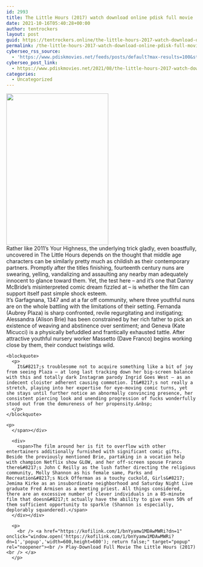 ```yaml
---
id: 2993
title: The Little Hours (2017) watch download online pdisk full movie
date: 2021-10-16T05:40:28+00:00
author: tentrockers
layout: post
guid: https://tentrockers.online/the-little-hours-2017-watch-download-online-pdisk-full-movie/
permalink: /the-little-hours-2017-watch-download-online-pdisk-full-movie/
cyberseo_rss_source:
  - 'https://www.pdiskmovies.net/feeds/posts/default?max-results=100&start-index=801'
cyberseo_post_link:
  - https://www.pdiskmovies.net/2021/08/the-little-hours-2017-watch-download.html
categories:
  - Uncategorized
---
```

<div class="separator">
  <a href="https://1.bp.blogspot.com/-WA39YLj93c4/YSdx3m1NVDI/AAAAAAAAas4/IgORuXA4ATYlLjRdg7zDXVCR_aKet13jACLcBGAsYHQ/s887/The%2BLittle%2BHours%2B%25282017%2529%2Bwatch%2Bdownload%2Bonline%2Bpdisk%2Bfull%2Bmovie.jpg"><img loading="lazy" border="0" data-original-height="887" data-original-width="600" height="400" src="https://1.bp.blogspot.com/-WA39YLj93c4/YSdx3m1NVDI/AAAAAAAAas4/IgORuXA4ATYlLjRdg7zDXVCR_aKet13jACLcBGAsYHQ/w270-h400/The%2BLittle%2BHours%2B%25282017%2529%2Bwatch%2Bdownload%2Bonline%2Bpdisk%2Bfull%2Bmovie.jpg" width="270" /></a>
</div>



<div>
  <div>
    <span>Rather like 2011&#8217;s Your Highness, the underlying trick gladly, even boastfully, uncovered in The Little Hours depends on the thought that middle age characters can be similarly pretty much as childish as their contemporary partners. Promptly after the titles finishing, fourteenth century nuns are swearing, yelling, vandalizing and assaulting any nearby man adequately innocent to glance toward them. Yet, the test here – and it&#8217;s one that Danny McBride&#8217;s misinterpreted comic dream fizzled at – is whether the film can support itself past simple shock esteem.&nbsp;</span>
  </div>
  
  <div>
    <span>It&#8217;s Garfagnana, 1347 and at a far off community, where three youthful nuns are on the whole battling with the limitations of their setting. Fernanda (Aubrey Plaza) is sharp confronted, revile regurgitating and instigating; Alessandra (Alison Brie) has been constrained by her rich father to pick an existence of weaving and abstinence over sentiment; and Geneva (Kate Micucci) is a physically befuddled and frantically exhausted tattle. After attractive youthful nursery worker Massetto (Dave Franco) begins working close by them, their conduct twistings wild.&nbsp;</span>
  </div>
  
  <div>
    <span></p> 
    
    <blockquote>
      <p>
        It&#8217;s troublesome not to acquire something like a bit of joy from seeing Plaza – at long last tracking down her big-screen balance with this and totally dark Instagram parody Ingrid Goes West – as an indecent cloister adherent causing commotion. It&#8217;s not really a stretch, playing into her expertise for eye-moving comic turns, yet she stays until further notice an abnormally convincing presence, her consistent piercing look and unending progression of fucks wonderfully stood out from the demureness of her propensity.&nbsp;
      </p>
    </blockquote>
    
    <p>
      </span></div> 
      
      <div>
        <span>The film around her is fit to overflow with other entertainers additionally furnished with significant comic gifts. Beside the previously mentioned Brie, partaking in a vocation help with champion Netflix show GLOW, and her off-screen spouse Franco there&#8217;s John C Reilly as the lush father directing the religious community, Molly Shannon as his female same, Parks and Recreation&#8217;s Nick Offerman as a touchy cuckold, Girls&#8217; Jemima Kirke as an insubordinate neighborhood and Saturday Night Live graduate Fred Armisen as a meeting priest. All things considered, there are an excessive number of clever individuals in a 85-minute film that doesn&#8217;t actually have the ability to give even 50% of them sufficient opportunity to sparkle (Shannon is especially, deplorably squandered).</span>
      </div></div> 
      
      <p>
        <br /> <a href="https://kofilink.com/1/bnYyamw1MDAwMWRi?dn=1" onclick="window.open('https://kofilink.com/1/bnYyamw1MDAwMWRi?dn=1','popup','width=600,height=600'); return false;" target="popup" rel="noopener"><br /> Play-Download Full Movie The Little Hours (2017)<br /> </a>
      </p>